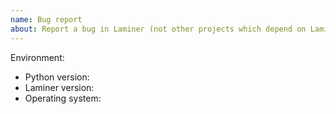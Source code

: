 ```yaml
---
name: Bug report
about: Report a bug in Laminer (not other projects which depend on Laminer)
---
```


<!--
This issue tracker is a tool to address bugs in Laminer itself.
Replace this comment with a clear outline of what the bug is.
-->

<!--
Describe how to replicate the bug.

Include a minimal reproducible example that demonstrates the bug.
Include the full traceback if there was an exception.
-->

<!--
Describe the expected behavior that should have happened but didn't.
-->

Environment:

- Python version:
- Laminer version:
- Operating system:
